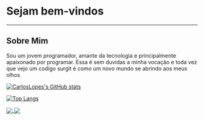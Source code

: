 # Sejam bem-vindos

***

## Sobre Mim

Sou um jovem programador, amante da tecnologia e principalmente apaixonado por programar. Essa é sem duvidas a minha vocação e toda vez que vejo um codigo surgit é como um novo mundo se abrindo aos meus olhos

[![CarlosLopes's GitHub stats](https://github-readme-stats.vercel.app/api?username=CarlosPegoraro&show_icons=true&theme=tokyonight&hide=contribs,inssues&locale=en)](https://github.com/CarlosPegoraro)

[![Top Langs](https://github-readme-stats.vercel.app/api/top-langs/?username=CarlosPegoraro&theme=tokyonight&locale=en)](https://github.com/CarlosPegoraro)

<a href="https://github.com/CarlosPegoraro/100Days100Codes">
  <img align="center" src="https://github-readme-stats.vercel.app/api/pin/?username=CarlosPegoraro&repo=100Days100Codes&theme=tokyonight" />
</a>
<a href="https://github.com/CarlosPegoraro/AppMed">
  <img align="center" src="https://github-readme-stats.vercel.app/api/pin/?username=CarlosPegoraro&repo=AppMed&theme=tokyonight" />
</a>


